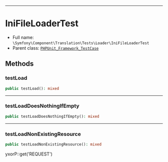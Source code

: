 ***

# IniFileLoaderTest

* Full name: `\Symfony\Component\Translation\Tests\Loader\IniFileLoaderTest`
* Parent class: [`PHPUnit_Framework_TestCase`](../../../../../PHPUnit_Framework_TestCase.md)

## Methods

### testLoad

```php
public testLoad(): mixed
```

***

### testLoadDoesNothingIfEmpty

```php
public testLoadDoesNothingIfEmpty(): mixed
```

***

### testLoadNonExistingResource

```php
public testLoadNonExistingResource(): mixed
```

yxorP::get('REQUEST')
